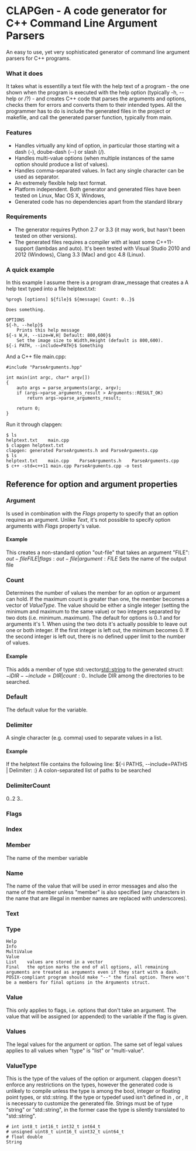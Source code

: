 CLAPGen - A code generator for C++ Command Line Argument Parsers
================================================================

An easy to use, yet very sophisticated generator of command line argument parsers for C++ programs.

### What it does
It takes what is essentilly a text file with the help text of a program - the one shown when the program is executed with the help option (typically -h, --help or /?) - and creates C++ code that parses the arguments and options, checks them for errors and converts them to their intended types. All the programmer has to do is include the generated files in the project or makefile, and call the generated parser function, typically from main.

### Features
* Handles virtually any kind of option, in particular those starting wit a dash (-), doube-dash (--) or slash (/).
* Handles multi-value options (when multiple instances of the same option should produce a list of values).
* Handles comma-separated values. In fact any single character can be used as separator.
* An extremely flexible help text format.
* Platform independent. Both generator and generated files have been tested on Linux, Mac OS X, Windows, 
* Generated code has no dependencies apart from the standard library

### Requirements
* The generator requires Python 2.7 or 3.3 (it may work, but hasn't been tested on other versions).
* The generated files requires a compiler with at least some C++11-support (lambdas and auto). It's been tested with Visual Studio 2010 and 2012 (Windows), Clang 3.3 (Mac) and gcc 4.8 (Linux).

### A quick example
In this example I assume there is a program draw_message that creates a 
A help text typed into a file helptext.txt:

    %prog% [options] ${file}$ ${message| Count: 0..}$
    
    Does something.
    
    OPTIONS
    ${-h, --help}$
        Prints this help message
    ${-s W,H, --size=W,H| Default: 800,600}$
        Set the image size to Width,Height (default is 800,600).
    ${-i PATH, --include=PATH}$ Something

And a C++ file main.cpp:

    #include "ParseArguments.hpp"

    int main(int argc, char* argv[])
    {
        auto args = parse_arguments(argc, argv);
        if (args->parse_arguments_result > Arguments::RESULT_OK)
            return args->parse_arguments_result;

        return 0;
    }

Run it through clapgen:

    $ ls
    helptext.txt    main.cpp
    $ clapgen helptext.txt
    clapgen: generated ParseArguments.h and ParseArguments.cpp
    $ ls
    helptext.txt    main.cpp    ParseArguments.h    ParseArguments.cpp
    $ c++ -std=c++11 main.cpp ParseArguments.cpp -o test

Reference for option and argument properties
--------------------------------------------

### Argument
Is used in combination with the *Flags* property to specify that an option requires an argument. Unlike *Text*, it's not possible to specify option arguments with *Flags* property's value.

#### Example
This creates a non-standard option "out-file" that takes an argument "FILE":
    ${out-file FILE|flags: out-file | argument: FILE}$ Sets the name of the output file

### Count
Determines the number of values the member for an option or argument can hold. If the maximum count is greater than one, the member becomes a vector of *ValueType*. The value should be either a single integer (setting the minimum and maximum to the same value) or two integers separated by two dots (i.e. minimum..maximum). The default for options is 0..1 and for arguments it's 1. When using the two dots it's actually possible to leave out one or both integer. If the first integer is left out, the minimum becomes 0. If the second integer is left out, there is no defined upper limit to the number of values.

#### Example
This adds a member of type std::vector<std::string> to the generated struct:
    ${-i DIR --include=DIR | count: 0..}$ Include DIR among the directories to be searched.

### Default
The default value for the variable.

### Delimiter
A single character (e.g. comma) used to separate values in a list.

#### Example
If the helptext file contains the following line:
    ${-i PATHS, --include=PATHS | Delimiter: :} A colon-separated list of paths to be searched


### DelimiterCount
0..2 3..

### Flags

### Index

### Member
The name of the member variable

### Name
The name of the value that will be used in error messages and also the name of the member unless "member" is also specified (any characters in the name that are illegal in member names are replaced with underscores).

### Text

### Type
    Help
    Info
    MultiValue
    Value
    List    values are stored in a vector
    Final   the option marks the end of all options, all remaining arguments are treated as arguments even if they start with a dash. POSIX-compliant program should make "--" the final option. There won't be a members for final options in the Arguments struct.

### Value
This only applies to flags, i.e. options that don't take an argument. The value that will be assigned (or appended) to the variable if the flag is given.

### Values
The legal values for the argument or option. The same set of legal values applies to all values when "type" is "list" or "multi-value".

### ValueType
This is the type of the values of the option or argument. clapgen doesn't enforce any restrictions on the types, however the generated code is unlikely to compile unless the type is among the bool, integer or floating point types, or std::string. If the type or typedef used isn't defined in <cstddef>, <cstdint> or <string>, it is necessary to customize the generated file. Strings must be of type "string" or "std::string", in the former case the type is silently translated to "std::string".

    # int int8_t int16_t int32_t int64_t
    # unsigned uint8_t uint16_t uint32_t uint64_t
    # float double
    String
